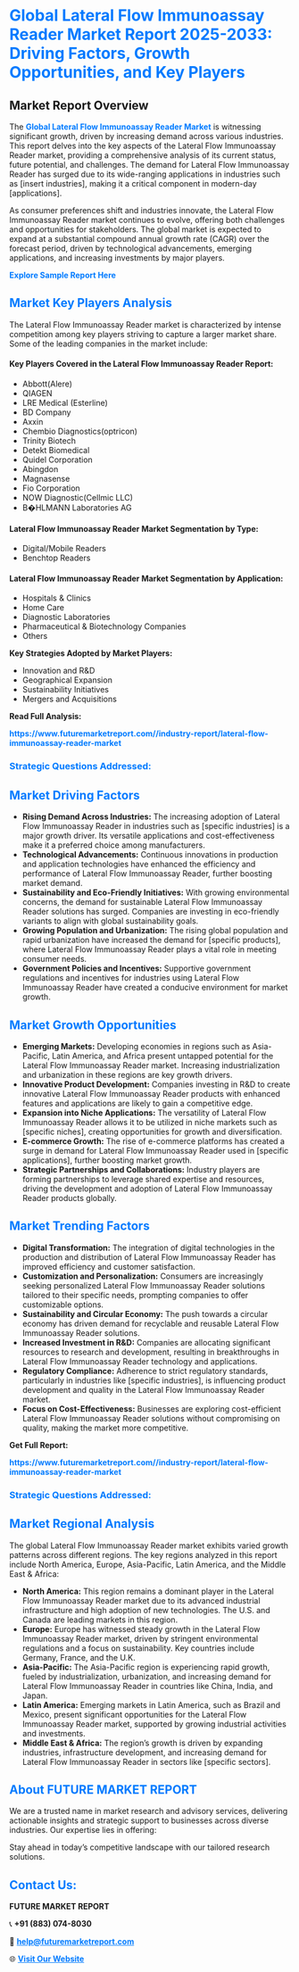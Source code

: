 <h1 style="color: #007BFF;">Global Lateral Flow Immunoassay Reader Market Report 2025-2033: Driving Factors, Growth Opportunities, and Key Players</h1>

<section id="overview">
<h2>Market Report Overview</h2>
<p>The <a href="https://www.futuremarketreport.com//industry-report/lateral-flow-immunoassay-reader-market" style="color: #007BFF; text-decoration: none;"><strong>Global Lateral Flow Immunoassay Reader Market</strong></a> is witnessing significant growth, driven by increasing demand across various industries. This report delves into the key aspects of the Lateral Flow Immunoassay Reader market, providing a comprehensive analysis of its current status, future potential, and challenges. The demand for Lateral Flow Immunoassay Reader has surged due to its wide-ranging applications in industries such as [insert industries], making it a critical component in modern-day [applications].</p>
<p>As consumer preferences shift and industries innovate, the Lateral Flow Immunoassay Reader market continues to evolve, offering both challenges and opportunities for stakeholders. The global market is expected to expand at a substantial compound annual growth rate (CAGR) over the forecast period, driven by technological advancements, emerging applications, and increasing investments by major players.</p>
</section>

<section id="overview">
<p><a href="https://www.futuremarketreport.com//request-sample/reportId=60988" style="color: #007BFF; text-decoration: none;"><strong>Explore Sample Report Here</strong></a></p>
</section>

<section id="key-players">
<h2 style="color: #007BFF;">Market Key Players Analysis</h2>
<p>The Lateral Flow Immunoassay Reader market is characterized by intense competition among key players striving to capture a larger market share. Some of the leading companies in the market include:</p>
<h4>Key Players Covered in the Lateral Flow Immunoassay Reader Report:</h4>
<ul><li>Abbott(Alere)</li><li>QIAGEN</li><li>LRE Medical (Esterline)</li><li>BD Company</li><li>Axxin</li><li>Chembio Diagnostics(optricon)</li><li>Trinity Biotech</li><li>Detekt Biomedical</li><li>Quidel Corporation</li><li>Abingdon</li><li>Magnasense</li><li>Fio Corporation</li><li>NOW Diagnostic(Cellmic LLC)</li><li>B�HLMANN Laboratories AG</li></ul>
<h4>Lateral Flow Immunoassay Reader Market Segmentation by Type:</h4>
<ul><li>Digital/Mobile Readers</li><li>Benchtop Readers</li></ul>

<h4>Lateral Flow Immunoassay Reader Market Segmentation by Application:</h4>
<ul><li>Hospitals &amp; Clinics</li><li>Home Care</li><li>Diagnostic Laboratories</li><li>Pharmaceutical &amp; Biotechnology Companies</li><li>Others</li></ul>
<p><strong>Key Strategies Adopted by Market Players:</strong></p>
<ul>
<li>Innovation and R&D</li>
<li>Geographical Expansion</li>
<li>Sustainability Initiatives</li>
<li>Mergers and Acquisitions</li>
</ul>
</section>

<section>
<p><strong>Read Full Analysis: </strong></p><a href="https://www.futuremarketreport.com//industry-report/lateral-flow-immunoassay-reader-market" style="color: #007BFF; text-decoration: none;"><strong>https://www.futuremarketreport.com//industry-report/lateral-flow-immunoassay-reader-market</strong></a>
<h3 style="color: #007BFF;">Strategic Questions Addressed:</h3>
</section>

<section id="driving-factors">
<h2 style="color: #007BFF;">Market Driving Factors</h2>
<ul>
<li><strong>Rising Demand Across Industries:</strong> The increasing adoption of Lateral Flow Immunoassay Reader in industries such as [specific industries] is a major growth driver. Its versatile applications and cost-effectiveness make it a preferred choice among manufacturers.</li>
<li><strong>Technological Advancements:</strong> Continuous innovations in production and application technologies have enhanced the efficiency and performance of Lateral Flow Immunoassay Reader, further boosting market demand.</li>
<li><strong>Sustainability and Eco-Friendly Initiatives:</strong> With growing environmental concerns, the demand for sustainable Lateral Flow Immunoassay Reader solutions has surged. Companies are investing in eco-friendly variants to align with global sustainability goals.</li>
<li><strong>Growing Population and Urbanization:</strong> The rising global population and rapid urbanization have increased the demand for [specific products], where Lateral Flow Immunoassay Reader plays a vital role in meeting consumer needs.</li>
<li><strong>Government Policies and Incentives:</strong> Supportive government regulations and incentives for industries using Lateral Flow Immunoassay Reader have created a conducive environment for market growth.</li>
</ul>
</section>

<section id="growth-opportunities">
<h2 style="color: #007BFF;">Market Growth Opportunities</h2>
<ul>
<li><strong>Emerging Markets:</strong> Developing economies in regions such as Asia-Pacific, Latin America, and Africa present untapped potential for the Lateral Flow Immunoassay Reader market. Increasing industrialization and urbanization in these regions are key growth drivers.</li>
<li><strong>Innovative Product Development:</strong> Companies investing in R&D to create innovative Lateral Flow Immunoassay Reader products with enhanced features and applications are likely to gain a competitive edge.</li>
<li><strong>Expansion into Niche Applications:</strong> The versatility of Lateral Flow Immunoassay Reader allows it to be utilized in niche markets such as [specific niches], creating opportunities for growth and diversification.</li>
<li><strong>E-commerce Growth:</strong> The rise of e-commerce platforms has created a surge in demand for Lateral Flow Immunoassay Reader used in [specific applications], further boosting market growth.</li>
<li><strong>Strategic Partnerships and Collaborations:</strong> Industry players are forming partnerships to leverage shared expertise and resources, driving the development and adoption of Lateral Flow Immunoassay Reader products globally.</li>
</ul>
</section>

<section id="trending-factors">
<h2 style="color: #007BFF;">Market Trending Factors</h2>
<ul>
<li><strong>Digital Transformation:</strong> The integration of digital technologies in the production and distribution of Lateral Flow Immunoassay Reader has improved efficiency and customer satisfaction.</li>
<li><strong>Customization and Personalization:</strong> Consumers are increasingly seeking personalized Lateral Flow Immunoassay Reader solutions tailored to their specific needs, prompting companies to offer customizable options.</li>
<li><strong>Sustainability and Circular Economy:</strong> The push towards a circular economy has driven demand for recyclable and reusable Lateral Flow Immunoassay Reader solutions.</li>
<li><strong>Increased Investment in R&D:</strong> Companies are allocating significant resources to research and development, resulting in breakthroughs in Lateral Flow Immunoassay Reader technology and applications.</li>
<li><strong>Regulatory Compliance:</strong> Adherence to strict regulatory standards, particularly in industries like [specific industries], is influencing product development and quality in the Lateral Flow Immunoassay Reader market.</li>
<li><strong>Focus on Cost-Effectiveness:</strong> Businesses are exploring cost-efficient Lateral Flow Immunoassay Reader solutions without compromising on quality, making the market more competitive.</li>
</ul>
</section>

<section>
<p><strong>Get Full Report: </strong></p><a href="https://www.futuremarketreport.com//industry-report/lateral-flow-immunoassay-reader-market" style="color: #007BFF; text-decoration: none;"><strong>https://www.futuremarketreport.com//industry-report/lateral-flow-immunoassay-reader-market</strong></a>
<h3 style="color: #007BFF;">Strategic Questions Addressed:</h3>
</section>


<section id="regional-analysis">
<h2 style="color: #007BFF;">Market Regional Analysis</h2>
<p>The global Lateral Flow Immunoassay Reader market exhibits varied growth patterns across different regions. The key regions analyzed in this report include North America, Europe, Asia-Pacific, Latin America, and the Middle East & Africa:</p>
<ul>
<li><strong>North America:</strong> This region remains a dominant player in the Lateral Flow Immunoassay Reader market due to its advanced industrial infrastructure and high adoption of new technologies. The U.S. and Canada are leading markets in this region.</li>
<li><strong>Europe:</strong> Europe has witnessed steady growth in the Lateral Flow Immunoassay Reader market, driven by stringent environmental regulations and a focus on sustainability. Key countries include Germany, France, and the U.K.</li>
<li><strong>Asia-Pacific:</strong> The Asia-Pacific region is experiencing rapid growth, fueled by industrialization, urbanization, and increasing demand for Lateral Flow Immunoassay Reader in countries like China, India, and Japan.</li>
<li><strong>Latin America:</strong> Emerging markets in Latin America, such as Brazil and Mexico, present significant opportunities for the Lateral Flow Immunoassay Reader market, supported by growing industrial activities and investments.</li>
<li><strong>Middle East & Africa:</strong> The region’s growth is driven by expanding industries, infrastructure development, and increasing demand for Lateral Flow Immunoassay Reader in sectors like [specific sectors].</li>
</ul>
</section>

<footer>
<h2 style="color: #007BFF;">About FUTURE MARKET REPORT</h2>
<p>We are a trusted name in market research and advisory services, delivering actionable insights and strategic support to businesses across diverse industries. Our expertise lies in offering:</p>

<p>Stay ahead in today’s competitive landscape with our tailored research solutions.</p>

<h2 style="color: #007BFF;">Contact Us:</h2>
<p><strong>FUTURE MARKET REPORT</strong></p>
<p>📞 <strong>+91 (883) 074-8030</strong></p>
<p>📧 <strong><a href="mailto:help@futuremarketreport.com" style="color: #007BFF;">help@futuremarketreport.com</a></strong></p>
<p>🌐 <strong><a href="https://www.futuremarketreport.com/" style="color: #007BFF;">Visit Our Website</a></strong></p>
</footer>
